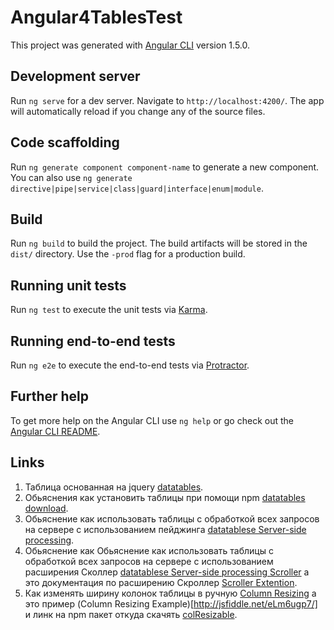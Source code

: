 # Angular4TablesTest

This project was generated with [Angular CLI](https://github.com/angular/angular-cli) version 1.5.0.

## Development server

Run `ng serve` for a dev server. Navigate to `http://localhost:4200/`. The app will automatically reload if you change any of the source files.

## Code scaffolding

Run `ng generate component component-name` to generate a new component. You can also use `ng generate directive|pipe|service|class|guard|interface|enum|module`.

## Build

Run `ng build` to build the project. The build artifacts will be stored in the `dist/` directory. Use the `-prod` flag for a production build.

## Running unit tests

Run `ng test` to execute the unit tests via [Karma](https://karma-runner.github.io).

## Running end-to-end tests

Run `ng e2e` to execute the end-to-end tests via [Protractor](http://www.protractortest.org/).

## Further help

To get more help on the Angular CLI use `ng help` or go check out the [Angular CLI README](https://github.com/angular/angular-cli/blob/master/README.md).


## Links

1. Таблица основанная на jquery [datatables](https://datatables.net/).
2. Обьяснения как установить таблицы при помощи npm [datatables download](https://datatables.net/download/index).
3. Обьяснение как использовать таблицы с обработкой всех запросов на сервере с использованием пейджинга [datatablese Server-side processing](https://datatables.net/examples/data_sources/server_side.html).
4. Обьяснение как Обьяснение как использовать таблицы с обработкой всех запросов на сервере с использованием расширения Сколлер [datatablese Server-side processing Scroller](https://datatables.net/extensions/scroller/examples/initialisation/server-side_processing.html) а это документация по расширению Скроллер [Scroller Extention](https://datatables.net/extensions/scroller/).
5. Как изменять ширину колонок таблицы в ручную [Column Resizing](https://datatables.net/forums/discussion/26786/basic-column-resizing-plugin) а это пример (Column Resizing Example)[http://jsfiddle.net/eLm6ugp7/] и линк на npm пакет откуда скачять [colResizable](https://www.npmjs.com/package/colresizable).